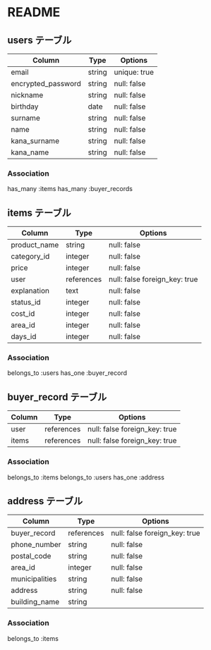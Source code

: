 # README



## users テーブル

| Column             | Type   | Options      |
| ------------------ | ------ | -----------  |
| email              | string | unique: true |
| encrypted_password | string | null: false  |
| nickname           | string | null: false  |
| birthday           | date   | null: false  |
| surname            | string | null: false  |
| name               | string | null: false  |
| kana_surname       | string | null: false  |
| kana_name          | string | null: false  |


### Association

has_many :items
has_many :buyer_records





## items テーブル

| Column             | Type       | Options                       |
| ------             | ------     | -----------                   |
| product_name       | string     | null: false                   |
| category_id        | integer    | null: false                   |
| price              | integer    | null: false                   |
| user               | references | null: false foreign_key: true |
| explanation        | text       | null: false                   |
| status_id          | integer    | null: false                   |
| cost_id            | integer    | null: false                   |
| area_id            | integer    | null: false                   |
| days_id            | integer    | null: false                   |

### Association
belongs_to :users
has_one :buyer_record






## buyer_record テーブル

| Column            | Type       | Options                       |
| ------            | ------     | -----------                   |
| user              | references | null: false foreign_key: true |
| items             | references | null: false foreign_key: true |


### Association
belongs_to :items
belongs_to :users
has_one :address




## address テーブル



| Column            | Type       | Options                       |
| ------            | ------     | -----------                   |
| buyer_record      | references | null: false foreign_key: true |
| phone_number      | string     | null: false                   |
| postal_code       | string     | null: false                   |
| area_id           | integer    | null: false                   |
| municipalities    | string     | null: false                   |
| address           | string     | null: false                   |
| building_name     | string     |                               |


### Association
belongs_to :items

